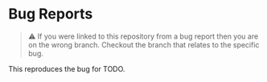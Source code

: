 # Bug Reports

> ⚠️ If you were linked to this repository from a bug report then you are on the wrong branch.
> Checkout the branch that relates to the specific bug.

This reproduces the bug for TODO.
